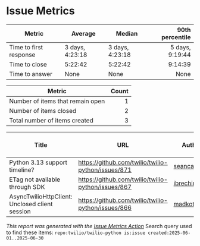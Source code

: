 # Issue Metrics

| Metric | Average | Median | 90th percentile |
| --- | --- | --- | ---: |
| Time to first response | 3 days, 4:23:18 | 3 days, 4:23:18 | 5 days, 9:19:44 |
| Time to close | 5:22:42 | 5:22:42 | 9:14:39 |
| Time to answer | None | None | None |

| Metric | Count |
| --- | ---: |
| Number of items that remain open | 1 |
| Number of items closed | 2 |
| Total number of items created | 3 |

| Title | URL | Author | Time to first response | Time to close | Time to answer |
| --- | --- | --- | --- | --- | --- |
| Python 3.13 support timeline? | https://github.com/twilio/twilio-python/issues/871 | [seancafferky](https://github.com/seancafferky) | 10:12:47 | 10:12:38 | None |
| ETag not available through SDK | https://github.com/twilio/twilio-python/issues/867 | [ibrechin](https://github.com/ibrechin) | 5 days, 22:33:50 | None | None |
| AsyncTwilioHttpClient: Unclosed client session | https://github.com/twilio/twilio-python/issues/866 | [madkote](https://github.com/madkote) | None | 0:32:46 | None |

_This report was generated with the [Issue Metrics Action](https://github.com/github/issue-metrics)_
Search query used to find these items: `repo:twilio/twilio-python is:issue created:2025-06-01..2025-06-30`
